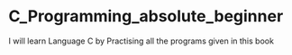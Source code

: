 # C_Programming_absolute_beginner
I will learn Language C  by Practising all the programs given in this book
